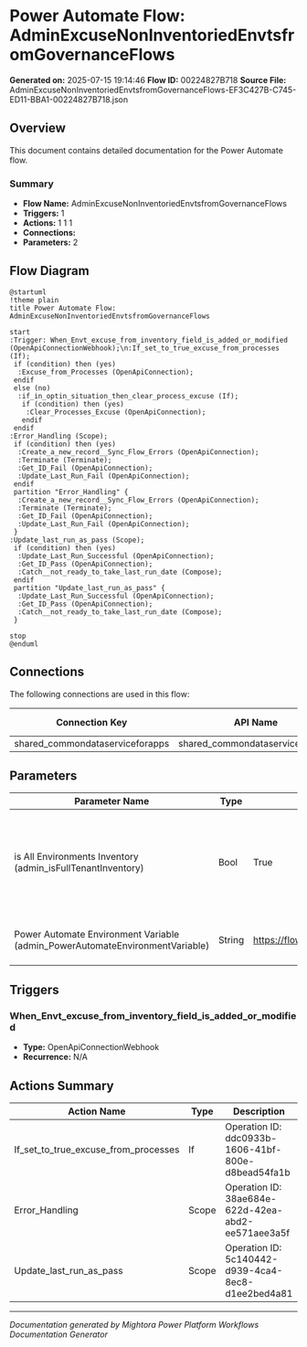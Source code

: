 ﻿# Power Automate Flow: AdminExcuseNonInventoriedEnvtsfromGovernanceFlows

**Generated on:** 2025-07-15 19:14:46
**Flow ID:** 00224827B718
**Source File:** AdminExcuseNonInventoriedEnvtsfromGovernanceFlows-EF3C427B-C745-ED11-BBA1-00224827B718.json

## Overview

This document contains detailed documentation for the Power Automate flow.

### Summary
- **Flow Name:** AdminExcuseNonInventoriedEnvtsfromGovernanceFlows
- **Triggers:** 1
- **Actions:** 1 1 1
- **Connections:** 
- **Parameters:** 2

## Flow Diagram

```plantuml
@startuml
!theme plain
title Power Automate Flow: AdminExcuseNonInventoriedEnvtsfromGovernanceFlows

start
:Trigger: When_Envt_excuse_from_inventory_field_is_added_or_modified (OpenApiConnectionWebhook);\n:If_set_to_true_excuse_from_processes (If);
 if (condition) then (yes)
  :Excuse_from_Processes (OpenApiConnection);
 endif
 else (no)
  :if_in_optin_situation_then_clear_process_excuse (If);
   if (condition) then (yes)
    :Clear_Processes_Excuse (OpenApiConnection);
   endif
 endif
:Error_Handling (Scope);
 if (condition) then (yes)
  :Create_a_new_record__Sync_Flow_Errors (OpenApiConnection);
  :Terminate (Terminate);
  :Get_ID_Fail (OpenApiConnection);
  :Update_Last_Run_Fail (OpenApiConnection);
 endif
 partition "Error_Handling" {
  :Create_a_new_record__Sync_Flow_Errors (OpenApiConnection);
  :Terminate (Terminate);
  :Get_ID_Fail (OpenApiConnection);
  :Update_Last_Run_Fail (OpenApiConnection);
 }
:Update_last_run_as_pass (Scope);
 if (condition) then (yes)
  :Update_Last_Run_Successful (OpenApiConnection);
  :Get_ID_Pass (OpenApiConnection);
  :Catch__not_ready_to_take_last_run_date (Compose);
 endif
 partition "Update_last_run_as_pass" {
  :Update_Last_Run_Successful (OpenApiConnection);
  :Get_ID_Pass (OpenApiConnection);
  :Catch__not_ready_to_take_last_run_date (Compose);
 }

stop
@enduml
```

## Connections

The following connections are used in this flow:

| Connection Key | API Name | Logical Name | Runtime Source |
|----------------|----------|--------------|----------------|
| shared_commondataserviceforapps | shared_commondataserviceforapps | admin_CoECoreDataverse2 | embedded |

## Parameters

| Parameter Name | Type | Default Value | Description |
|----------------|------|---------------|-------------|
| is All Environments Inventory (admin_isFullTenantInventory) | Bool | True | Inventory - If true, (the default) the CoE inventory tracks all environments. New environments added to the inventory will have their Excuse from Inventory to false. You can opt out individual environments.  If false, the CoE inventory tracks a subset of environments. New environments added to the inventory will have their Excuse from Inventory to true. You can opt in individual environments. |
| Power Automate Environment Variable (admin_PowerAutomateEnvironmentVariable) | String | https://flow.microsoft.com/manage/environments/ | Inventory - REQUIRED. Environment, including geographic location, for Power Automate - Ex for commercial: https://flow.microsoft.com/manage/environments/ |

## Triggers

### When_Envt_excuse_from_inventory_field_is_added_or_modified
- **Type:** OpenApiConnectionWebhook
- **Recurrence:** N/A

## Actions Summary

| Action Name | Type | Description |
|-------------|------|-------------|
| If_set_to_true_excuse_from_processes | If | Operation ID: ddc0933b-1606-41bf-800e-d8bead54fa1b |
| Error_Handling | Scope | Operation ID: 38ae684e-622d-42ea-abd2-ee571aee3a5f |
| Update_last_run_as_pass | Scope | Operation ID: 5c140442-d939-4ca4-8ec8-d1ee2bed4a81 |

---
*Documentation generated by Mightora Power Platform Workflows Documentation Generator*
